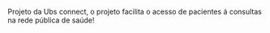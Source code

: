 Projeto  da Ubs connect, o projeto facilita o acesso de pacientes á consultas na rede pública de saúde!
